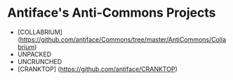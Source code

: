 Antiface's Anti-Commons Projects
================================
* [COLLABRIUM] (https://github.com/antiface/Commons/tree/master/AntiCommons/Collabrium)
* UNPACKED
* UNCRUNCHED
* [CRANKTOP] (https://github.com/antiface/CRANKTOP)

